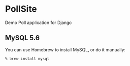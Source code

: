 # PollSite
Demo Poll application for Django

## MySQL 5.6

You can use Homebrew to install MySQL, or do it manually:

```
% brew install mysql
```



